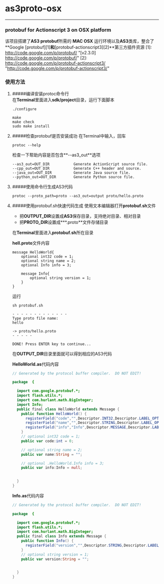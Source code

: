 # as3proto-osx
------------

### protobuf for Actionscript 3 on OSX platform
该项目搭建了**AS3 protobuf**所需的 **MAC OSX** 运行环境以及**AS3**类库，整合了**Google [protobuf][1]**和**[protobuf-actionscript3][2]**第三方插件资源
[1]: http://code.google.com/p/protobuf/ "[v2.3.0] http://code.google.com/p/protobuf/"
[2]: http://code.google.com/p/protobuf-actionscript3/ "http://code.google.com/p/protobuf-actionscript3/"

### 使用方法
1. #####编译安装protoc命令行    
	在**Terminal**里面进入**sdk/project**目录，运行下面脚本
	```
	./configure
	
	make
	make check
	sudo make install
	```
	
2. #####检查protobuf是否安装成功
	在Terminal中输入，回车
	```
	protoc --help
	```
	
	检查一下帮助内容是否包含**--as3_out**选项
	```
    --as3_out=OUT_DIR           Generate ActionScript source file.
    --cpp_out=OUT_DIR           Generate C++ header and source.
    --java_out=OUT_DIR          Generate Java source file.
    --python_out=OUT_DIR        Generate Python source file.
	```
	
3. #####使用命令行生成AS3代码	
	```
	protoc --proto_path=proto --as3_out=output proto/hello.proto
	```
	
4. #####使用protobuf.sh快速代码生成
	使用文本编辑器打开**protobuf.sh**文件
	* 把**OUTPUT_DIR**设置成**AS3**保存目录，支持绝对目录、相对目录
	* 把**PROTO_DIR**设置成**\*.proto**文件存储目录   
	
	在**Terminal**里面进入**protobuf.sh**所在目录  
	
	**hell.proto**文件内容  
	```
	message HelloWorld{
	    optional int32 code = 1;
	    optional string name = 2;
	    optional Info info = 3;

	    message Info{
	        optional string version = 1;
	    }
	}
	```
	
	运行  
	
	```
	sh protobuf.sh
	
	- - - - - - - - - - - - -
	Type proto file name:
	hello

	-> proto/hello.proto
	- - - - -

	DONE! Press ENTER key to continue...

	```
	
	在**OUTPUT_DIR**目录里面就可以得到相应的AS3代码  
	
	**HelloWorld.as**代码内容  
	```actionscript
	// Generated by the protocol buffer compiler.  DO NOT EDIT!

	package  {

	  import com.google.protobuf.*;
	  import flash.utils.*;
	  import com.hurlant.math.BigInteger;
	  import Info;
	  public final class HelloWorld extends Message {
	    public function HelloWorld() {
	      registerField("code","",Descriptor.INT32,Descriptor.LABEL_OPTIONAL,1);
	      registerField("name","",Descriptor.STRING,Descriptor.LABEL_OPTIONAL,2);
	      registerField("info","Info",Descriptor.MESSAGE,Descriptor.LABEL_OPTIONAL,3);
	    }
	    // optional int32 code = 1;
	    public var code:int = 0;
    
	    // optional string name = 2;
	    public var name:String = "";
    
	    // optional .HelloWorld.Info info = 3;
	    public var info:Info = null;
    
  
	  }
	}	
	
	```
	
	**Info.as**代码内容  
	```actionscript
	// Generated by the protocol buffer compiler.  DO NOT EDIT!

	package  {

	  import com.google.protobuf.*;
	  import flash.utils.*;
	  import com.hurlant.math.BigInteger;
	  public final class Info extends Message {
	    public function Info() {
	      registerField("version","",Descriptor.STRING,Descriptor.LABEL_OPTIONAL,1);
	    }
	    // optional string version = 1;
	    public var version:String = "";
    
  
	  }
	}
	```
	
